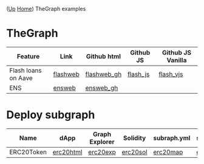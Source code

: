 ([Up](..) [Home](..\..))
TheGraph examples 

# TheGraph

| Feature             | Link       | Github html   | Github JS  | Github JS Vanilla
| --------            | ----       | --------      | --------   | -------------------
| Flash loans on Aave | [flashweb] | [flashweb_gh] | [flash_js] | [flash_vjs]
| ENS                 | [ensweb]   | [ensweb_gh]

[flash_js]:          https://github.com/web3examples/ethereum/blob/master/thegraph_examples/flash.js
[flash_vjs]:         https://github.com/web3examples/ethereum/blob/master/thegraph_examples/flash_vanilla.js
[flashweb_gh]:       https://github.com/web3examples/ethereum/blob/master/thegraph_examples/flash.html
[flashweb]:          https://web3examples.com/ethereum/thegraph_examples/flash.html
[ensweb_gh]:         https://github.com/web3examples/ethereum/blob/master/thegraph_examples/ens.html
[ensweb]:            https://web3examples.com/ethereum/thegraph_examples/ens.html


# Deploy subgraph

| Name            | dApp        | Graph Explorer | Solidity   | subraph.yml | schema.graphql | mapppings.ts | github
| ----            | -           | ---            | --         |  --         | -              | -            | -
| ERC20Token      | [erc20html] | [erc20exp]     | [erc20sol] | [erc20map]  |[erc20graphql] | [erc20yaml]   | [erc20gh]

[erc20html]: https://github.com/web3examples/ethereum/tree/master/thegraph_examples/ERC20TruffleOpenZeppelin/ShowERC20Token.html
[erc20exp]:  https://thegraph.com/explorer/subgraph/web3examples/erc20token
[erc20sol]:     https://github.com/web3examples/ethereum/tree/master/thegraph_examples/ERC20TruffleOpenZeppelin/contracts/ERC20Token.sol
[erc20map]:     https://github.com/web3examples/ethereum/tree/master/thegraph_examples/ERC20TruffleOpenZeppelin/ERC20Token/src/mappings.ts
[erc20graphql]: https://github.com/web3examples/ethereum/tree/master/thegraph_examples/ERC20TruffleOpenZeppelin/schema.graphql
[erc20yaml]:    https://github.com/web3examples/ethereum/tree/master/thegraph_examples/ERC20TruffleOpenZeppelin/subgraph.yaml
[erc20gh]:      https://github.com/web3examples/ethereum/tree/master/thegraph_examples/ERC20TruffleOpenZeppelin/